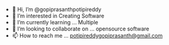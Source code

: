- 👋 Hi, I’m @gopiprasanthpotipireddy
- 👀 I’m interested in Creating Software 
- 🌱 I’m currently learning ... Multiple
- 💞️ I’m looking to collaborate on ... opensource software
- 📫 How to reach me ... potipireddygopiprasanth@gmail.com

